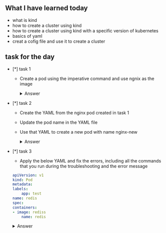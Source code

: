 ## What I have learned today
- what is kind
- how to create a cluster using kind
- how to create a cluster using kind with a specific version of kubernetes
- basics of yaml
- creat a cofig file and use it to create a cluster

## task for the day
- [*] task 1 
    - Create a pod using the imperative command and use ngnix as the image
        <details>

        <summary>
            Answer
        </summary>

        `kubectl run {pod_name} --image={image_name}` <br>
        
        example:<br>

            `kubectl run nginx-pod --image=nginx:latest`<br>
        </details>
- [*] task 2
    - Create the YAML from the nginx pod created in task 1
    - Update the pod name in the YAML file
    - Use that YAML to create a new pod with name nginx-new


        <details>

        <summary>
            Answer
        </summary>

        **Task 1**
            `kubectl run {pod_name} --image={image_name} --dry-run=client`<br>
            so that kubectl will create a pod but in dry run<br>
            
            now, 
            ```kubectl run {pod_name} --image={image_name} --dry-run=client -o yaml```


            so this will give you the yaml config file


            now to save the config file use,


            ```kubectl run {pod_name} --image={image_name} --dry-run=client -o yaml > {file_name}.yaml```
            
            example:

                `kubectl run nginx-pod --image=nginx:latest --dry-run=client -o yaml > pod.yaml`
        
        **Task 2**
            `vi {file_name}.yaml`
            and change the name parameter
        
        **Task 3**
            `kubectl create -f {file_name}.yaml`
            This will simply create a pod using provided yaml file

            example:
                `kubectl create -f pod.yaml`
        </details>


- [*] task 3
    - Apply the below YAML and fix the errors, including all the commands that you run during the troubleshooting and the error message

    ```yaml
    apiVersion: v1
    kind: Pod
    metadata:
    labels:
        app: test
    name: redis
    spec:
    containers:
    - image: rediss
        name: redis
    ```

    <details>

    <summary>
        Answer
    </summary>

    Copy the above code and create a file name redis.yaml

    run
    `kubectl create -f redis.yaml`

    `kubectl get pods`
    you will notice that the pod in not ready

    to fix the error run,
    `kubectl edit pod {pod_name}`
    here our pod name is redis

    no locate image in the pod edit file
    change it to redis from rediss

    apply changes

    </details>